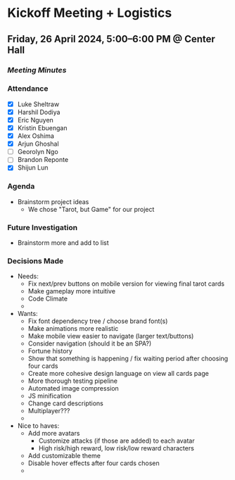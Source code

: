 # Kickoff Meeting + Logistics
## Friday, 26 April 2024, 5:00–6:00 PM @ Center Hall
### _Meeting Minutes_

### Attendance
- [x] Luke Sheltraw
- [x] Harshil Dodiya 
- [x] Eric Nguyen
- [x] Kristin Ebuengan
- [x] Alex Oshima
- [x] Arjun Ghoshal
- [ ] Georolyn Ngo
- [ ] Brandon Reponte
- [x] Shijun Lun

### Agenda
- Brainstorm project ideas
  - We chose "Tarot, but Game" for our project

### Future Investigation
- Brainstorm more and add to list

### Decisions Made
- Needs:
  - Fix next/prev buttons on mobile version for viewing final tarot cards
  - Make gameplay more intuitive
  - Code Climate
  - 
- Wants:
  - Fix font dependency tree / choose brand font(s)
  - Make animations more realistic
  - Make mobile view easier to navigate (larger text/buttons)
  - Consider navigation (should it be an SPA?)
  - Fortune history
  - Show that something is happening / fix waiting period after choosing four cards
  - Create more cohesive design language on view all cards page
  - More thorough testing pipeline
  - Automated image compression
  - JS minification
  - Change card descriptions
  - Multiplayer???
  - 
- Nice to haves:
  - Add more avatars
    - Customize attacks (if those are added) to each avatar
    - High risk/high reward, low risk/low reward characters
  - Add customizable theme
  - Disable hover effects after four cards chosen
  - 
